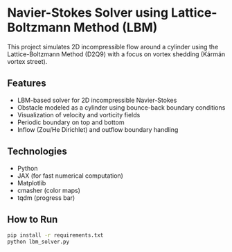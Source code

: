# Navier-Stokes Solver using Lattice-Boltzmann Method (LBM)

This project simulates 2D incompressible flow around a cylinder using the Lattice-Boltzmann Method (D2Q9) with a focus on vortex shedding (Kármán vortex street).

## Features

- LBM-based solver for 2D incompressible Navier-Stokes
- Obstacle modeled as a cylinder using bounce-back boundary conditions
- Visualization of velocity and vorticity fields
- Periodic boundary on top and bottom
- Inflow (Zou/He Dirichlet) and outflow boundary handling

## Technologies

- Python
- JAX (for fast numerical computation)
- Matplotlib
- cmasher (color maps)
- tqdm (progress bar)

## How to Run

```bash
pip install -r requirements.txt
python lbm_solver.py
